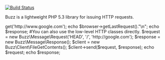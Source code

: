 [![Build Status](https://secure.travis-ci.org/kriswallsmith/Buzz.png?branch=master)](http://travis-ci.org/kriswallsmith/Buzz)

Buzz is a lightweight PHP 5.3 library for issuing HTTP requests.


<?php

$browser = new Buzz\Browser();
$response = $browser->get('http://www.google.com');

echo $browser->getLastRequest()."\n";
echo $response;


#You can also use the low-level HTTP classes directly.




$request = new Buzz\Message\Request('HEAD', '/', 'http://google.com');
$response = new Buzz\Message\Response();

$client = new Buzz\Client\FileGetContents();
$client->send($request, $response);

echo $request;
echo $response;

